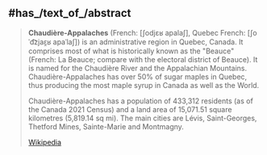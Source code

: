 
## #has_/text_of_/abstract 

> **Chaudière-Appalaches** (French: [ʃodjɛʁ apalaʃ], Quebec French: [ʃoˈd͡zjaɛ̯ʁ apaˈlaʃ]) is an administrative region in Quebec, Canada. It comprises most of what is historically known as the "Beauce" (French: La Beauce; compare with the electoral district of Beauce). It is named for the Chaudière River and the Appalachian Mountains. Chaudière-Appalaches has over 50% of sugar maples in Quebec, thus producing the most maple syrup in Canada as well as the World.
>
> Chaudière-Appalaches has a population of 433,312 residents (as of the Canada 2021 Census) and a land area of 15,071.51 square kilometres (5,819.14 sq mi). The main cities are Lévis, Saint-Georges, Thetford Mines, Sainte-Marie and Montmagny.
>
> [Wikipedia](https://en.wikipedia.org/wiki/Chaudi%C3%A8re-Appalaches) 

